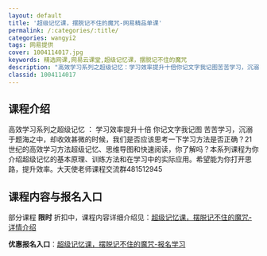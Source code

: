 ```yaml
---
layout: default
title: '超级记忆课，摆脱记不住的魔咒-网易精品单课'
permalink: /:categories/:title/
categories: wangyi2
tags: 网易提供
cover: 1004114017.jpg
keywords: 精选网课,网易云课堂,超级记忆课，摆脱记不住的魔咒
description: "高效学习系列之超级记忆：学习效率提升十倍你记文字我记图苦苦学习，沉溺于题海之中，却收效甚微的时候，我们是否应该思考一下学习方法是否正确？21世纪的高效学习方法超级记忆、思维导图和快速阅读，你"
classid: 1004114017
---
```


## 课程介绍

高效学习系列之超级记忆 ： 学习效率提升十倍 你记文字我记图 苦苦学习，沉溺于题海之中，却收效甚微的时候，我们是否应该思考一下学习方法是否正确？21世纪的高效学习方法超级记忆、思维导图和快速阅读，你了解吗？本系列课程为你介绍超级记忆的基本原理、训练方法和在学习中的实际应用。希望能为你打开思路，提升效率。大天使老师课程交流群481512945

## 课程内容与报名入口

部分课程 **限时** 折扣中，课程内容详细介绍见：[超级记忆课，摆脱记不住的魔咒-详情介绍](https://study.163.com/course/introduction/1004114017.htm?share=1&shareId=1025206652&utm_campaign=share&utm_medium=iphoneShare&utm_source=&utm_u=1025206652)

**优惠报名入口**：[超级记忆课，摆脱记不住的魔咒-报名学习](https://study.163.com/course/introduction/1004114017.htm?share=1&shareId=1025206652&utm_campaign=share&utm_medium=iphoneShare&utm_source=&utm_u=1025206652)

